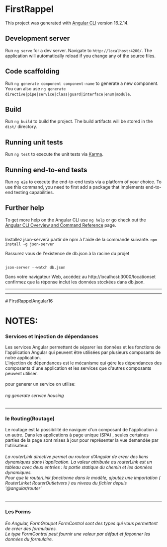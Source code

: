 # FirstRappel

This project was generated with [Angular CLI](https://github.com/angular/angular-cli) version 16.2.14.

## Development server

Run `ng serve` for a dev server. Navigate to `http://localhost:4200/`. The application will automatically reload if you change any of the source files.

## Code scaffolding

Run `ng generate component component-name` to generate a new component. You can also use `ng generate directive|pipe|service|class|guard|interface|enum|module`.

## Build

Run `ng build` to build the project. The build artifacts will be stored in the `dist/` directory.

## Running unit tests

Run `ng test` to execute the unit tests via [Karma](https://karma-runner.github.io).

## Running end-to-end tests

Run `ng e2e` to execute the end-to-end tests via a platform of your choice. To use this command, you need to first add a package that implements end-to-end testing capabilities.

## Further help

To get more help on the Angular CLI use `ng help` or go check out the [Angular CLI Overview and Command Reference](https://angular.io/cli) page.


##
Installez json-serverà partir de npm à l'aide de la commande suivante.
 `npm install -g json-server`

  Rassurez vous de l'existence de db.json à la racine du projet
##
  `json-server --watch db.json`

  Dans votre navigateur Web, accédez au http://localhost:3000/locationset confirmez que la réponse inclut les données stockées dans db.json.

  


<hr>
<hr>
# FirstRappelAngular16

# NOTES:

<div>
    <h3> Services et Injection de dépendances </h3>
    Les services Angular permettent de séparer les données et les fonctions de l'application Angular qui peuvent être utilisées par plusieurs composants de notre application.
    <br>
    L'injection de dépendances est le mécanisme qui gère les dépendances des composants d'une
    application et les services que d'autres composants peuvent utiliser. 
    <br>
    <br>
    pour generer un service on utilise: 
    <h6> ng generate service housing </h6>
</div>

<hr>

<div>
    <h3>le Routing(Routage)</h3>
    Le routage est la possibilité de naviguer d'un composant de l'application à un autre. Dans les applications à page unique (SPA) , seules certaines parties de la page sont mises à jour pour représenter la vue demandée par l'utilisateur.

  <h6>La <i>routerLink</i> directive permet au routeur d'Angular de créer des liens dynamiques dans l'application. La valeur attribuée au routerLink est un tableau avec deux entrées : la partie   statique du chemin et les données dynamiques. <br>  
    Pour que le <i>routerLink</i> fonctionne dans le modèle, ajoutez une importation ( <i> RouterLinket RouterOutletvers </i> ) au niveau du fichier depuis <i>'@angular/router' </i> 
  </h6>

</div>

<hr>

<div>
  <h3>Les Forms</h3>

  <h6>
    En Angular, <i>FormGroupet FormControl</i> sont des types qui vous permettent de créer des formulaires. <br> Le type <i>FormControl</i> peut fournir une valeur par défaut et façonner les données du formulaire.
  </h6>

</div>
